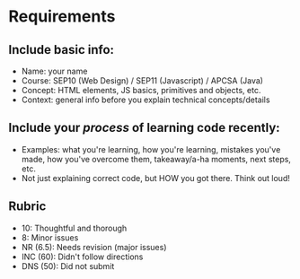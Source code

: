 # Requirements

## Include basic info:
* Name: your name
* Course: SEP10 (Web Design) / SEP11 (Javascript) / APCSA (Java)
* Concept: HTML elements, JS basics, primitives and objects, etc.
* Context: general info before you explain technical concepts/details

## Include your _process_ of learning code recently:
* Examples: what you're learning, how you're learning, mistakes you've made, how you've overcome them, takeaway/a-ha moments, next steps, etc.
* Not just explaining correct code, but HOW you got there. Think out loud!

## Rubric
* 10: Thoughtful and thorough
* 8: Minor issues
* NR (6.5): Needs revision (major issues)
* INC (60): Didn't follow directions
* DNS (50): Did not submit
